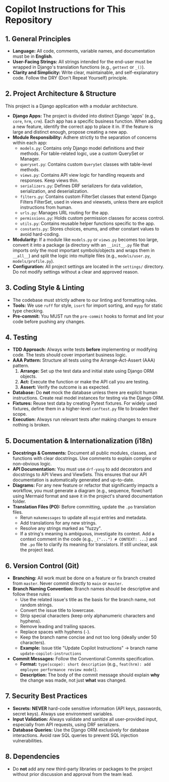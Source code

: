 # Copilot Instructions for This Repository

## 1. General Principles
- **Language:** All code, comments, variable names, and documentation must be in **English**.
- **User-Facing Strings:** All strings intended for the end-user must be wrapped in Django's translation functions (e.g., `gettext` or `_()`).
- **Clarity and Simplicity:** Write clear, maintainable, and self-explanatory code. Follow the DRY (Don't Repeat Yourself) principle.

## 2. Project Architecture & Structure
This project is a Django application with a modular architecture.

* **Django Apps:** The project is divided into distinct Django 'apps' (e.g., `core`, `hrm`, `crm`). Each app has a specific business function. When adding a new feature, identify the correct app to place it in. If the feature is large and distinct enough, propose creating a new app.
* **Module Responsibility:** Adhere strictly to the separation of concerns within each app:
    * `models.py`: Contains only Django model definitions and their methods. For table-related logic, use a custom QuerySet or Manager.
    * `queryset.py`: Contains custom `QuerySet` classes with table-level methods.
    * `views.py`: Contains API view logic for handling requests and responses. Keep views thin.
    * `serializers.py`: Defines DRF serializers for data validation, serialization, and deserialization.
    * `filters.py`: Contains custom FilterSet classes that extend Django Filters FilterSet, used in views and viewsets, unless there are explicit instructions from human.
    * `urls.py`: Manages URL routing for the app.
    * `permissions.py`: Holds custom permission classes for access control.
    * `utils.py`: Contains reusable helper functions specific to the app.
    * `constants.py`: Stores choices, enums, and other constant values to avoid hard-coding.
* **Modularity:** If a module like `models.py` or `views.py` becomes too large, convert it into a package (a directory with an `__init__.py` file that imports only the most important symbols/objects and wraps them in `__all__`) and split the logic into multiple files (e.g., `models/user.py`, `models/profile.py`).
* **Configuration:** All project settings are located in the `settings/` directory. Do not modify settings without a clear and approved reason.

## 3. Coding Style & Linting
- The codebase must strictly adhere to our linting and formatting rules.
- **Tools:** We use `ruff` for style, `isort` for import sorting, and `mypy` for static type checking.
- **Pre-commit:** You MUST run the `pre-commit` hooks to format and lint your code before pushing any changes.

## 4. Testing
- **TDD Approach:** Always write tests **before** implementing or modifying code. The tests should cover important business logic.
- **AAA Pattern:** Structure all tests using the Arrange-Act-Assert (AAA) pattern.
    1.  **Arrange:** Set up the test data and initial state using Django ORM objects.
    2.  **Act:** Execute the function or make the API call you are testing.
    3.  **Assert:** Verify the outcome is as expected.
- **Database:** Do **not** mock the database unless there are explicit human instructions. Create real model instances for testing via the Django ORM.
- **Fixtures:** Reuse test data by creating Pytest fixtures. For widely used fixtures, define them in a higher-level `conftest.py` file to broaden their scope.
- **Execution:** Always run relevant tests after making changes to ensure nothing is broken.

## 5. Documentation & Internationalization (i18n)
* **Docstrings & Comments:** Document all public modules, classes, and functions with clear docstrings. Use comments to explain complex or non-obvious logic.
* **API Documentation:** You must use `drf-yasg` to add decorators and docstrings to API Views and ViewSets. This ensures that our API documentation is automatically generated and up-to-date.
* **Diagrams:** For any new feature or refactor that significantly impacts a workflow, you must generate a diagram (e.g., sequence, flowchart) using Mermaid format and save it in the project's shared documentation folder.
* **Translation Files (PO):** Before committing, update the `.po` translation files.
    * Rerun `makemessages` to update all `msgid` entries and metadata.
    * Add translations for any new strings.
    * Resolve any strings marked as "fuzzy".
    * If a string's meaning is ambiguous, investigate its context. Add a context comment in the code (e.g., `_("...") # CONTEXT: ...`) and the `.po` file to clarify its meaning for translators. If still unclear, ask the project lead.

## 6. Version Control (Git)
* **Branching:** All work must be done on a feature or fix branch created from `master`. Never commit directly to `main` or `master`.
* **Branch Naming Convention:** Branch names should be descriptive and follow these rules:
    * Use the related issue's title as the basis for the branch name, not random strings.
    * Convert the issue title to lowercase.
    * Strip special characters (keep only alphanumeric characters and hyphens).
    * Remove leading and trailing spaces.
    * Replace spaces with hyphens (`-`).
    * Keep the branch name concise and not too long (ideally under 50 characters).
    * **Example:** Issue title "Update Copilot Instructions" → branch name `update-copilot-instructions`
* **Commit Messages:** Follow the Conventional Commits specification.
    * **Format:** `type(scope): short description` (e.g., `feat(hrm): add employee performance review model`).
    * **Description:** The body of the commit message should explain **why** the change was made, not just **what** was changed.

## 7. Security Best Practices
* **Secrets:** **NEVER** hard-code sensitive information (API keys, passwords, secret keys). Always use environment variables.
* **Input Validation:** Always validate and sanitize all user-provided input, especially from API requests, using DRF serializers.
* **Database Queries:** Use the Django ORM exclusively for database interactions. Avoid raw SQL queries to prevent SQL injection vulnerabilities.

## 8. Dependencies
* Do **not** add any new third-party libraries or packages to the project without prior discussion and approval from the team lead.
